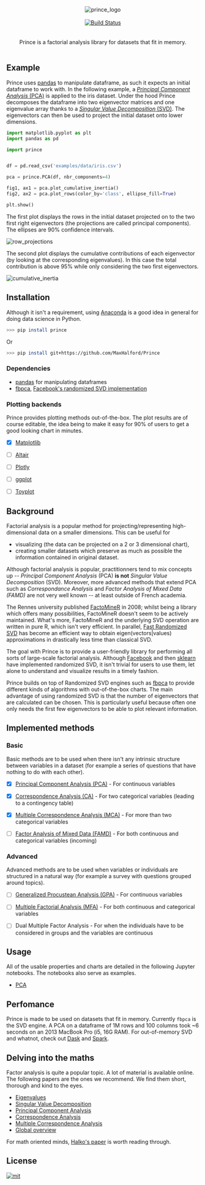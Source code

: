 <div align="center">
  <img src="doc/img/logo.png" alt="prince_logo"/>
</div>

<br/>

<div align="center">
  <a href="https://travis-ci.org/MaxHalford/Prince">
    <img src="https://travis-ci.org/MaxHalford/Prince.svg?branch=master&style=flat-square" alt="Build Status"/>
  </a>
</div>

<br/>

<br/>
<div align="center">Prince is a factorial analysis library for datasets that fit in memory.</div>
<br/>

## Example

Prince uses [pandas](http://pandas.pydata.org/) to manipulate dataframe, as such it expects an initial dataframe to work with. In the following example, a [*Principal Component Analysis* (PCA)](https://www.wikiwand.com/en/Principal_component_analysis) is applied to the iris dataset. Under the hood Prince decomposes the dataframe into two eigenvector matrices and one eigenvalue array thanks to a [*Singular Value Decomposition* (SVD)](https://www.wikiwand.com/en/Singular_value_decomposition). The eigenvectors can then be used to project the initial dataset onto lower dimensions.

```python
import matplotlib.pyplot as plt
import pandas as pd

import prince


df = pd.read_csv('examples/data/iris.csv')

pca = prince.PCA(df, nbr_components=4)

fig1, ax1 = pca.plot_cumulative_inertia()
fig2, ax2 = pca.plot_rows(color_by='class', ellipse_fill=True)

plt.show()
```

The first plot displays the rows in the initial dataset projected on to the two first right eigenvectors (the projections are called principal components). The ellipses are 90% confidence intervals.

![row_projections](doc/img/row_projections.png)

The second plot displays the cumulative contributions of each eigenvector (by looking at the corresponding eigenvalues). In this case the total contribution is above 95% while only considering the two first eigenvectors.

![cumulative_inertia](doc/img/cumulative_inertia.png)


## Installation

Although it isn't a requirement, using [Anaconda](https://www.continuum.io/downloads) is a good idea in general for doing data science in Python.

```sh
>>> pip install prince
```

Or

```sh
>>> pip install git+https://github.com/MaxHalford/Prince
```

### Dependencies

- [pandas](http://pandas.pydata.org/) for manipulating dataframes
- [fbpca](http://fbpca.readthedocs.org/en/latest/), [Facebook's randomized SVD implementation](https://research.facebook.com/blog/fast-randomized-svd/)

### Plotting backends

Prince provides plotting methods out-of-the-box. The plot results are of course editable, the idea being to make it easy for 90% of users to get a good looking chart in minutes.

- [X] [Matplotlib](http://matplotlib.org/)
- [ ] [Altair](https://altair-viz.github.io/)
- [ ] [Plotly](https://plot.ly/)
- [ ] [ggplot](http://ggplot.yhathq.com/)
- [ ] [Toyplot](https://toyplot.readthedocs.io/en/stable/)


## Background

Factorial analysis is a popular method for projecting/representing high-dimensional data on a smaller dimensions. This can be useful for

- visualizing (the data can be projected on a 2 or 3 dimensional chart),
- creating smaller datasets which preserve as much as possible the information contained in original dataset.

Although factorial analysis is popular, practitionners tend to mix concepts up -- *Principal Component Analysis* (PCA) **is not** *Singular Value Decomposition* (SVD). Moreover, more advanced methods that extend PCA such as *Correspondance Analysis* and *Factor Analysis of Mixed Data (FAMD)* are not very well known -- at least outside of French academia.

The Rennes university published [FactoMineR](http://factominer.free.fr/) in 2008; whilst being a library which offers many possibilities, FactoMineR doesn't seem to be actively maintained. What's more, FactoMineR and the underlying SVD operation are written in pure R, which isn't very efficient. In parallel, [Fast Randomized SVD](https://arxiv.org/pdf/1509.00296.pdf) has become an efficient way to obtain eigen(vectors|values) approximations in drastically less time than classical SVD.

The goal with Prince is to provide a user-friendly library for performing all sorts of large-scale factorial analysis. Although [Facebook](https://research.facebook.com/blog/fast-randomized-svd/) and then [sklearn](http://scikit-learn.org/stable/modules/generated/sklearn.decomposition.RandomizedPCA.html) have implemented randomized SVD, it isn't trivial for users to use them, let alone to understand and visualize results in a timely fashion.

Prince builds on top of Randomized SVD engines such as [fbpca](https://github.com/facebook/fbpca) to provide different kinds of algorithms with out-of-the-box charts. The main advantage of using randomized SVD is that the number of eigenvectors that are calculated can be chosen. This is particularly useful because often one only needs the first few eigenvectors to be able to plot relevant information.


## Implemented methods

### Basic

Basic methods are to be used when there isn't any intrinsic structure between variables in a dataset (for example a series of questions that have nothing to do with each other).

- [X] [Principal Component Analysis (PCA)](https://www.wikiwand.com/en/Principal_component_analysis) - For continuous variables
- [X] [Correspondence Analysis (CA)](https://www.wikiwand.com/en/Correspondence_analysis) - For two categorical variables (leading to a contingency table)
- [X] [Multiple Correspondence Analysis (MCA)](https://www.wikiwand.com/en/Multiple_correspondence_analysis) - For more than two categorical variables
- [ ] [Factor Analysis of Mixed Data (FAMD)](https://www.wikiwand.com/en/Factor_analysis_of_mixed_data) - For both continuous and categorical variables (incoming)


### Advanced

Advanced methods are to be used when variables or individuals are structured in a natural way (for example a survey with questions grouped around topics).

- [ ] [Generalized Procustean Analysis (GPA)](https://www.wikiwand.com/en/Generalized_Procrustes_analysis) - For continuous variables
- [ ] [Multiple Factorial Analysis (MFA)](https://www.wikiwand.com/en/Multiple_factor_analysis) - For both continuous and categorical variables
- [ ] Dual Multiple Factor Analysis - For when the individuals have to be considered in groups and the variables are continuous


## Usage

All of the usable properties and charts are detailed in the following Jupyter notebooks. The notebooks also serve as examples.

- [PCA](doc/pca.ipynb)


## Perfomance

Prince is made to be used on datasets that fit in memory. Currently `fbpca` is the SVD engine. A PCA on a dataframe of 1M rows and 100 columns took ~6 seconds on an 2013 MacBook Pro (i5, 16G RAM). For out-of-memory SVD and whatnot, check out [Dask](http://dask.pydata.org/en/latest/array-api.html#dask.array.linalg.svd_compressed) and [Spark](https://spark.apache.org/docs/1.2.0/mllib-dimensionality-reduction.html).


## Delving into the maths

Factor analysis is quite a popular topic. A lot of material is available online. The following papers are the ones we recommend. We find them short, thorough and kind to the eyes.

- [Eigenvalues](doc/papers/Eigenvalues.pdf)
- [Singular Value Decomposition](doc/papers/SVD.pdf)
- [Principal Component Analysis](doc/papers/PCA.pdf)
- [Correspondence Analysis](doc/papers/CA.pdf)
- [Multiple Correspondence Analysis](doc/papers/MCA.pdf)
- [Global overview](doc/papers/Overview.pdf)

For math oriented minds, [Halko's paper](doc/papers/Halko.pdf) is worth reading through.


## License

<a href="https://opensource.org/licenses/MIT">
<img src="http://img.shields.io/:license-mit-ff69b4.svg?style=flat-square" alt="mit"/>
</a>

